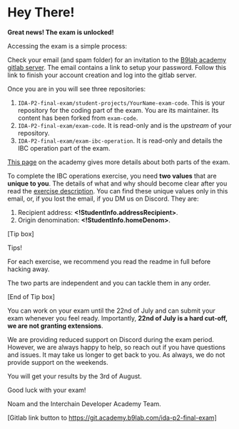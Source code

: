 # Hey There!

**Great news! The exam is unlocked!**

Accessing the exam is a simple process:

Check your email (and spam folder) for an invitation to the [B9lab academy gitlab server](https://git.academy.b9lab.com/). The email contains a link to setup your password. Follow this link to finish your account creation and log into the gitlab server.

Once you are in you will see three repositories:

1. `IDA-P2-final-exam/student-projects/YourName-exam-code`. This is your repository for the coding part of the exam. You are its maintainer. Its content has been forked from `exam-code`.
2. `IDA-P2-final-exam/exam-code`. It is read-only and is the _upstream_ of your repository.
3. `IDA-P2-final-exam/exam-ibc-operation`. It is read-only and details the IBC operation part of the exam.

[This page](https://interchainacademy.cosmos.network/ida-course/final-exam/index.html) on the academy gives more details about both parts of the exam.

To complete the IBC operations exercise, you need **two values** that are **unique to you**. The details of what and why should become clear after you read the [exercise description](https://git.academy.b9lab.com/ida-p2-final-exam/exam-ibc-operation/-/blob/main/exercise-description.md). You can find these unique values only in this email, or, if you lost the email, if you DM us on Discord. They are:

1. Recipient address: **<!StudentInfo.addressRecipient>**.
2. Origin denomination: **<!StudentInfo.homeDenom>**.

[Tip box]

Tips!

For each exercise, we recommend you read the readme in full before hacking away.

The two parts are independent and you can tackle them in any order.

[End of Tip box]

You can work on your exam until the 22nd of July and can submit your exam whenever you feel ready. Importantly, **22nd of July is a hard cut-off, we are not granting extensions**.

We are providing reduced support on Discord during the exam period. However, we are always happy to help, so reach out if you have questions and issues. It may take us longer to get back to you. As always, we do not provide support on the weekends.

You will get your results by the 3rd of August.

Good luck with your exam!

Noam and the Interchain Developer Academy Team.

[Gitlab link button to https://git.academy.b9lab.com/ida-p2-final-exam]